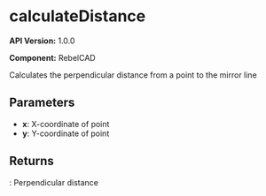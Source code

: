 # calculateDistance

**API Version:** 1.0.0

**Component:** RebelCAD

Calculates the perpendicular distance from a point to the mirror line

## Parameters

- **x**: X-coordinate of point
- **y**: Y-coordinate of point

## Returns

: Perpendicular distance

